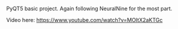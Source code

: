 PyQT5 basic project. Again following NeuralNine for the most part.

Video here: https://www.youtube.com/watch?v=MOItX2aKTGc

